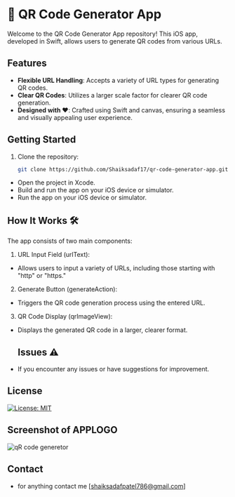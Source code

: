# 🚀 QR Code Generator App

Welcome to the QR Code Generator App repository! This iOS app, developed in Swift, allows users to generate QR codes from various URLs.

## Features

- **Flexible URL Handling**: Accepts a variety of URL types for generating QR codes.
- **Clear QR Codes**: Utilizes a larger scale factor for clearer QR code generation.
- **Designed with ❤️**: Crafted using Swift and canvas, ensuring a seamless and visually appealing user experience.

## Getting Started

1. Clone the repository:

   ```bash
   git clone https://github.com/Shaiksadaf17/qr-code-generator-app.git
-  Open the project in Xcode.
- Build and run the app on your iOS device or simulator.
- Run the app on your iOS device or simulator.

## How It Works 🛠️

The app consists of two main components:

1. URL Input Field (urlText):
- Allows users to input a variety of URLs, including those starting with "http" or "https."
2. Generate Button (generateAction):
- Triggers the QR code generation process using the entered URL.
3. QR Code Display (qrImageView):
-  Displays the generated QR code in a larger, clearer format.


   ## Issues ⚠️

- If you encounter any issues or have suggestions for improvement.


## License 
[![License: MIT](https://img.shields.io/badge/License-MIT-yellow.svg)](https://opensource.org/licenses/MIT)




  ## Screenshot of APPLOGO
  ![qR code generetor](https://github.com/Shaiksadaf17/Qrcode-Generator1734/assets/121873557/59979497-37b2-426f-9dfd-71369b74d2d6)

  ## Contact
  - for anything contact me [shaiksadafpatel786@gmail.com]



  

